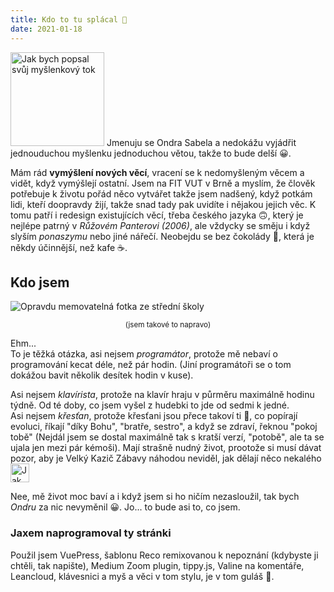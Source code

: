 ```yaml
---
title: Kdo to tu splácal 🤨
date: 2021-01-18
---
```

<img src="http://shared.dorostmladez.cz/Shower.svg" alt="Jak bych popsal svůj myšlenkový tok" class="night-invert center medium-zoom-image" width="150"/>
Jmenuju se Ondra Sabela a nedokážu vyjádřit jednouduchou myšlenku jednoduchou větou, takže to bude delší 😀.

Mám rád **vymýšlení nových věcí**, vracení se k nedomyšleným věcem a vidět, když vymýšlejí ostatní. Jsem na FIT VUT v Brně a myslím, že člověk potřebuje k životu pořád něco vytvářet takže jsem nadšený, když potkám lidi, kteří doopravdy žijí, takže snad tady pak uvidíte i nějakou jejich věc. K tomu patří i redesign existujících věcí, třeba českého jazyka 🙃, který je nejlépe patrný v *Růžovém Panterovi (2006)*, ale vždycky se směju i když slyším *ponaszymu* nebo jiné nářečí. Neobejdu se bez čokolády 🍫, která je někdy účinnější, než kafe ☕.

## Kdo jsem
![Opravdu memovatelná fotka ze střední školy](/images/free-memable.jpg)
<center><small>(jsem takové to napravo)</small></center>

Ehm...  
To je těžká otázka, asi nejsem *programátor*, protože mě nebaví o programování kecat déle, než pár hodin. (Jiní programátoři se o tom dokážou bavit několik desítek hodin v kuse).  

Asi nejsem *klavírista*, protože na klavír hraju v půrměru maximálně hodinu týdně. Od té doby, co jsem vyšel z hudebki to jde od sedmi k jedné.  
Asi nejsem *křesťan*, protože křesťani jsou přece takoví ti 🐑, co popírají evoluci, říkají "díky Bohu", "bratře, sestro", a když se zdraví, řeknou "pokoj tobě" (Nejdál jsem se dostal maximálně tak s kratší verzí, "potobě", ale ta se ujala jen mezi pár kémoši). Mají strašně nudný život, prootože si musí dávat pozor, aby je Velký Kazič Zábavy náhodou neviděl, jak dělají něco nekalého <img src="/emotes/pepe-cross.png" width="30" alt="Jak si lidé představují výraz křesťana, když vidí něco nekalého" style="vertical-align:middle"/>

Nee, mě život moc baví a i když jsem si ho ničím nezasloužil, tak bych *Ondru* za nic nevyměnil 😀. Jo... to bude asi to, co jsem.

### Jaxem naprogramoval ty stránki
Použil jsem VuePress, šablonu Reco remixovanou k nepoznání (kdybyste ji chtěli, tak napište), Medium Zoom plugin, tippy.js, Valine na komentáře, Leancloud, klávesnici a myš a věci v tom stylu, je v tom guláš 🥣.
